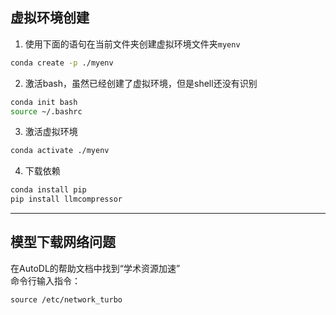 ## 虚拟环境创建
1. 使用下面的语句在当前文件夹创建虚拟环境文件夹`myenv`
```bash
conda create -p ./myenv
```
2. 激活bash，虽然已经创建了虚拟环境，但是shell还没有识别
```bash
conda init bash
source ~/.bashrc
```
3. 激活虚拟环境
```bash
conda activate ./myenv
```
4. 下载依赖
```bash
conda install pip
pip install llmcompressor
```

---

## 模型下载网络问题
在AutoDL的帮助文档中找到“学术资源加速”  
命令行输入指令：
```
source /etc/network_turbo
```
